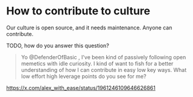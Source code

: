 # How to contribute to culture

Our culture is open source, and it needs maintenance. Anyone can contribute.

TODO, how do you answer this question?

> Yo @DefenderOfBasic
> , I've been kind of passively following open memetics with idle curiosity. 
> I kind of want to fish for a better understanding of how I can contribute in easy low key ways.
> What low effort high leverage points do you see for me?

https://x.com/alex_with_ease/status/1961246109646626861

